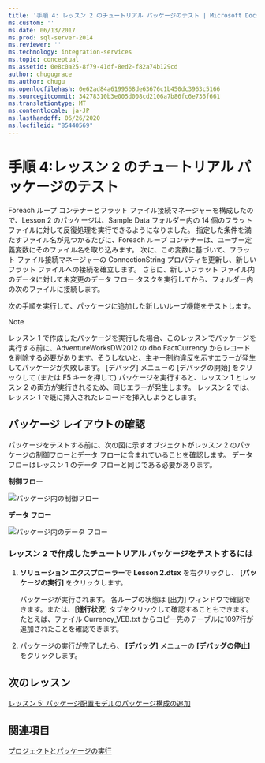 ```yaml
---
title: '手順 4: レッスン 2 のチュートリアル パッケージのテスト | Microsoft Docs'
ms.custom: ''
ms.date: 06/13/2017
ms.prod: sql-server-2014
ms.reviewer: ''
ms.technology: integration-services
ms.topic: conceptual
ms.assetid: 0e8c0a25-8f79-41df-8ed2-f82a74b129cd
author: chugugrace
ms.author: chugu
ms.openlocfilehash: 0e62ad84a6199568de63676c1b450dc3963c5166
ms.sourcegitcommit: 34278310b3e005d008cd2106a7b86fc6e736f661
ms.translationtype: MT
ms.contentlocale: ja-JP
ms.lasthandoff: 06/26/2020
ms.locfileid: "85440569"
---
```

# <a name="step-4-testing-the-lesson-2-tutorial-package"></a>手順 4:レッスン 2 のチュートリアル パッケージのテスト
  Foreach ループ コンテナーとフラット ファイル接続マネージャーを構成したので、Lesson 2 のパッケージは、Sample Data フォルダー内の 14 個のフラット ファイルに対して反復処理を実行できるようになりました。 指定した条件を満たすファイル名が見つかるたびに、Foreach ループ コンテナーは、ユーザー定義変数にそのファイル名を取り込みます。 次に、この変数に基づいて、フラット ファイル接続マネージャーの ConnectionString プロパティを更新し、新しいフラット ファイルへの接続を確立します。 さらに、新しいフラット ファイル内のデータに対して未変更のデータ フロー タスクを実行してから、フォルダー内の次のファイルに接続します。  
  
 次の手順を実行して、パッケージに追加した新しいループ機能をテストします。  
  
> [!NOTE]  
>  レッスン 1 で作成したパッケージを実行した場合、このレッスンでパッケージを実行する前に、AdventureWorksDW2012 の dbo.FactCurrency からレコードを削除する必要があります。そうしないと、主キー制約違反を示すエラーが発生してパッケージが失敗します。 [デバッグ] メニューの [デバッグの開始] をクリックして (または F5 キーを押して) パッケージを実行すると、レッスン 1 とレッスン 2 の両方が実行されるため、同じエラーが発生します。 レッスン 2 では、レッスン 1 で既に挿入されたレコードを挿入しようとします。  
  
## <a name="checking-the-package-layout"></a>パッケージ レイアウトの確認  
 パッケージをテストする前に、次の図に示すオブジェクトがレッスン 2 のパッケージの制御フローとデータ フローに含まれていることを確認します。 データ フローはレッスン 1 のデータ フローと同じである必要があります。  
  
 **制御フロー**  
  
 ![パッケージ内の制御フロー](../../2014/tutorials/media/task4lesson2control.gif "パッケージ内の制御フロー")  
  
 **データ フロー**  
  
 ![パッケージ内のデータ フロー](../../2014/tutorials/media/task9lesson1data.gif "パッケージ内のデータ フロー")  
  
### <a name="to-test-the-lesson-2-tutorial-package"></a>レッスン 2 で作成したチュートリアル パッケージをテストするには  
  
1.  **ソリューション エクスプローラー**で **Lesson 2.dtsx** を右クリックし、 **[パッケージの実行]** をクリックします。  
  
     パッケージが実行されます。 各ループの状態は [出力] ウィンドウで確認できます。または、[**進行状況**] タブをクリックして確認することもできます。たとえば、ファイル Currency_VEB.txt からコピー先のテーブルに1097行が追加されたことを確認できます。  
  
2.  パッケージの実行が完了したら、 **[デバッグ]** メニューの **[デバッグの停止]** をクリックします。  
  
## <a name="next-lesson"></a>次のレッスン  
 [レッスン 5: パッケージ配置モデルのパッケージ構成の追加](../integration-services/lesson-5-add-ssis-package-configurations-for-the-package-deployment-model.md)  
  
## <a name="see-also"></a>関連項目  
 [プロジェクトとパッケージの実行](packages/run-integration-services-ssis-packages.md)  
  
  
